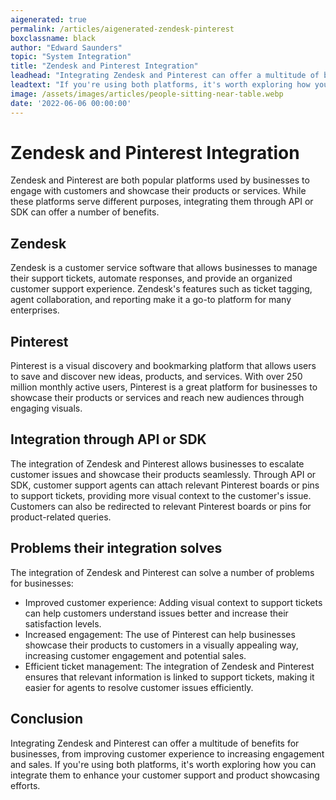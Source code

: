 ```yaml
---
aigenerated: true
permalink: /articles/aigenerated-zendesk-pinterest
boxclassname: black
author: "Edward Saunders"
topic: "System Integration"
title: "Zendesk and Pinterest Integration"
leadhead: "Integrating Zendesk and Pinterest can offer a multitude of benefits for businesses, from improving customer experience to increasing engagement and sales"
leadtext: "If you're using both platforms, it's worth exploring how you can integrate them to enhance your customer support and product showcasing efforts."
image: /assets/images/articles/people-sitting-near-table.webp
date: '2022-06-06 00:00:00'
---
```

<div class="arttext">	<h1>Zendesk and Pinterest Integration</h1>
	<p>Zendesk and Pinterest are both popular platforms used by businesses to engage with customers and showcase their products or services. While these platforms serve different purposes, integrating them through API or SDK can offer a number of benefits.</p>
	<h2>Zendesk</h2>
	<p>Zendesk is a customer service software that allows businesses to manage their support tickets, automate responses, and provide an organized customer support experience. Zendesk's features such as ticket tagging, agent collaboration, and reporting make it a go-to platform for many enterprises.</p>
	<h2>Pinterest</h2>
	<p>Pinterest is a visual discovery and bookmarking platform that allows users to save and discover new ideas, products, and services. With over 250 million monthly active users, Pinterest is a great platform for businesses to showcase their products or services and reach new audiences through engaging visuals.</p>
	<h2>Integration through API or SDK</h2>
	<p>The integration of Zendesk and Pinterest allows businesses to escalate customer issues and showcase their products seamlessly. Through API or SDK, customer support agents can attach relevant Pinterest boards or pins to support tickets, providing more visual context to the customer's issue. Customers can also be redirected to relevant Pinterest boards or pins for product-related queries.</p>
	<h2>Problems their integration solves</h2>
	<p>The integration of Zendesk and Pinterest can solve a number of problems for businesses:</p>
	<ul>
		<li>Improved customer experience: Adding visual context to support tickets can help customers understand issues better and increase their satisfaction levels.</li>
		<li>Increased engagement: The use of Pinterest can help businesses showcase their products to customers in a visually appealing way, increasing customer engagement and potential sales.</li>
		<li>Efficient ticket management: The integration of Zendesk and Pinterest ensures that relevant information is linked to support tickets, making it easier for agents to resolve customer issues efficiently.</li>
	</ul>
	<h2>Conclusion</h2>
	<p>Integrating Zendesk and Pinterest can offer a multitude of benefits for businesses, from improving customer experience to increasing engagement and sales. If you're using both platforms, it's worth exploring how you can integrate them to enhance your customer support and product showcasing efforts.</p>
</div>